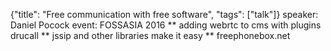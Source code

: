 {"title": "Free communication with free software", "tags": ["talk"]}
speaker: Daniel Pocock
event: FOSSASIA 2016
** adding webrtc to cms with plugins
drucall
** jssip
and other libraries make it easy
** freephonebox.net

